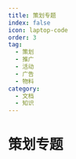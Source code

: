 ```yaml
---
title: 策划专题
index: false
icon: laptop-code
order: 3
tag:
  - 策划
  - 推广
  - 活动
  - 广告
  - 物料
category:
  - 文档
  - 知识
---
```


<Catalog />

# 策划专题
